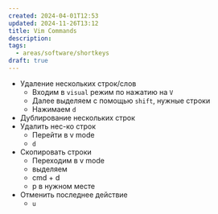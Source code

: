 ```yaml
---
created: 2024-04-01T12:53
updated: 2024-11-26T13:12
title: Vim Commands
description: 
tags:
  - areas/software/shortkeys
draft: true
---
```

- Удаление нескольких строк/слов
	- Входим в `visual` режим по нажатию на `V`
	- Далее выделяем с помощью `shift`, нужные строки
	- Нажимаем `d`
- Дублирование нескольких строк
- Удалить нес-ко строк
	- Перейти в v mode
	- `d`
- Скопировать строки
	- Переходим в v mode
	- выделяем
	- cmd + d
	- p в нужном месте
- Отменить последнее действие
	- `u`
